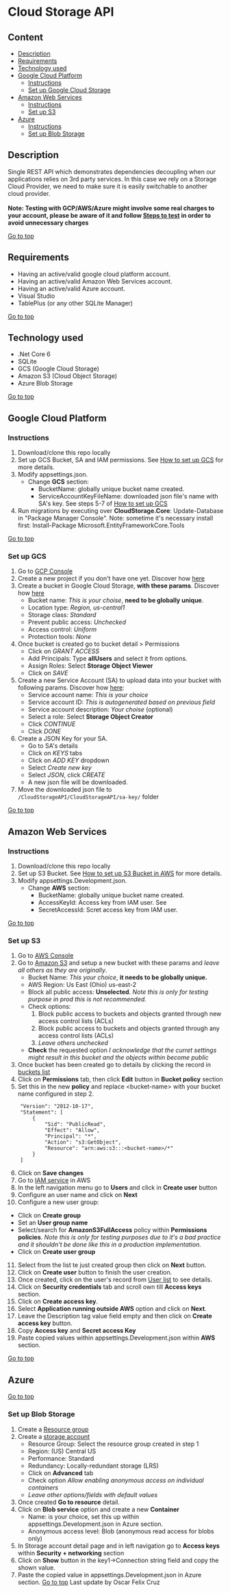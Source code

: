 # Cloud Storage API
## Content
- [Description](#description)
- [Requirements](#requirements)
- [Technology used](#technology-used)
- [Google Cloud Platform](#google-cloud-platform)
   - [Instructions](#instructions)
   - [Set up Google Cloud Storage](#set-up-gcs)
- [Amazon Web Services](#amazon-web-services)
   - [Instructions](#instructions-1)
   - [Set up S3](#set-up-s3)
- [Azure](#azure)
   - [Instructions](#instructions-2)
   - [Set up Blob Storage](#set-up-blob-storage)

## Description
Single REST API which demonstrates dependencies decoupling when our applications relies on 3rd party services.
In this case we rely on a Storage Cloud Provider, we need to make sure it is easily switchable to another cloud provider.<br><br>
**Note: Testing with GCP/AWS/Azure might involve some real charges to your account, please be aware of it and follow [Steps to test](#steps-to-test) in order to avoid unnecessary charges**

[Go to top](#content)
## Requirements

- Having an active/valid google cloud platform account.
- Having an active/valid Amazon Web Services account.
- Having an active/valid Azure account.
- Visual Studio
- TablePlus (or any other SQLite Manager)

[Go to top](#content)

## Technology used

- .Net Core 6
- SQLite
- GCS (Google Cloud Storage)
- Amazon S3 (Cloud Object Storage)
- Azure Blob Storage

[Go to top](#content)

## Google Cloud Platform

### Instructions
1. Download/clone this repo locally
2. Set up GCS Bucket, SA and IAM permissions. See [How to set up GCS](#set-up-gcs) for more details.
3. Modify appsettings.json.
   - Change **GCS** section:
     - BucketName: globally unique bucket name created.
     - ServiceAccountKeyFileName: downloaded json file's name with SA's key. See steps 5-7 of [How to set up GCS](#set-up-gcs)
4. Run migrations by executing over **CloudStorage.Core**: Update-Database in "Package Manager Console". Note: sometime it's necessary install first: Install-Package Microsoft.EntityFrameworkCore.Tools

[Go to top](#content)
### Set up GCS
1. Go to <a href="https://console.cloud.google.com" target="_blank">GCP Console</a>
2. Create a new project if you don't have one yet. Discover how
   <a href="https://cloud.google.com/resource-manager/docs/creating-managing-projects#creating_a_project" target="_blank">here</a>
3. Create a bucket in Google Cloud Storage, **with these params**. Discover how <a href="https://cloud.google.com/resource-manager/docs/creating-managing-projects#creating_a_project" target="_blank">here</a>
   - Bucket name: _This is your choise_, **need to be globally unique**.
   - Location type: _Region, us-central1_
   - Storage class: _Standard_
   - Prevent public access: _Unchecked_
   - Access control: _Uniform_
   - Protection tools: _None_
4. Once bucket is created go to bucket detail > Permissions
   - Click on _GRANT ACCESS_
   - Add Principals: Type **allUsers** and select it from options.
   - Assign Roles: Select **Storage Object Viewer**
   - Click on _SAVE_
5. Create a new Service Account (SA) to upload data into your bucket with following params. Discover how <a href="https://cloud.google.com/iam/docs/service-accounts-create" target="_blank">here</a>:
   - Service account name: _This is your choice_
   - Service account ID: _This is autogenerated based on previous field_
   - Service account description: _Your choise_ (optional)
   - Select a role: Select **Storage Object Creator**
   - Click _CONTINUE_
   - Click _DONE_
6. Create a JSON Key for your SA.
   - Go to SA's details
   - Click on _KEYS_ tabs
   - Click on _ADD KEY_ dropdown
   - Select _Create new key_
   - Select _JSON_, click _CREATE_
   - A new json file will be downloaded.
7. Move the downloaded json file to `/CloudStorageAPI/CloudStorageAPI/sa-key/` folder

[Go to top](#content)
## Amazon Web Services
### Instructions
1. Download/clone this repo locally
2. Set up S3 Bucket. See [How to set up S3 Bucket in AWS](#set-up-s3) for more details.
3. Modify appsettings.Development.json.
   - Change **AWS** section:
      - BucketName: globally unique bucket name created.
      - AccessKeyId: Access key from IAM user. See
      - SecretAccessId: Scret access key from IAM user.

[Go to top](#content)
### Set up S3
1. Go to [AWS Console](https://us-east-2.console.aws.amazon.com/console/home?nc2=h_ct&region=us-east-2&src=header-signin#)
2. Go to [Amazon S3](https://s3.console.aws.amazon.com/s3/home?region=us-east-2#) and setup a new bucket with these params and *leave all others as they are originally*.
   - Bucket Name: *This your choice*, **it needs to be globally unique.**
   - AWS Region: Us East (Ohio) us-east-2
   - Block all public access: **Unselected**. *Note this is only for testing purpose in prod this is not recommended.*
   - Check options:
      1. Block public access to buckets and objects granted through new access control lists (ACLs)
      2. Block public access to buckets and objects granted through any access control lists (ACLs)
      3. *Leave others unchecked*
   - **Check** the requested option *I acknowledge that the curret settings might result in this bucket and the objects within become public*
3. Once bucket has been created go to details by clicking the record in [buckets list](https://s3.console.aws.amazon.com/s3/buckets?region=us-west-2)
4. Click on **Permissions** tab, then click **Edit** button in **Bucket policy** section
5. Set this in the new **policy** and replace &lt;bucket-name&gt; with your bucket name configured in step 2.
``` {
    "Version": "2012-10-17",
    "Statement": [
        {
            "Sid": "PublicRead",
            "Effect": "Allow",
            "Principal": "*",
            "Action": "s3:GetObject",
            "Resource": "arn:aws:s3:::<bucket-name>/*"
        }
    ]
```
6. Click on **Save changes**
7. Go to [IAM service](https://us-east-1.console.aws.amazon.com/iamv2/home?region=us-west-2#/home) in AWS
8. In the left navigation menu go to **Users** and click in **Create user** button
9. Configure an user name and click on **Next**
10. Configure a new user group:
   - Click on **Create group**
   - Set an **User group name**
   - Select/search for **AmazonS3FullAccess** policy within **Permissions policies**. *Note this is only for testing purposes due to it's a bad practice and it shouldn't be done like this in a production implementation.*
   - Click on **Create user group** 
11. Select from the list te just created group then click on **Next** button.
12. Click on **Create user** button to finish the user creation.
13. Once created, click on the user's record from [User list](https://us-east-1.console.aws.amazon.com/iamv2/home?region=us-west-2#/users) to see details.
14. Click on **Security credentials** tab and scroll own till **Access keys** section.
15. Click on **Create access key**.
16. Select **Application running outside AWS** option and click on **Next**.
17. Leave the Description tag value field empty and then click on **Create access key** button.
18. Copy **Access key** and **Secret access Key**
19. Paste copied values within appsettings.Development.json within **AWS** section.

[Go to top](#content)
## Azure
[Go to top](#content)
### Set up Blob Storage
1. Create a [Resource group](https://portal.azure.com/#create/Microsoft.ResourceGroup)
2. Create a [storage account](https://portal.azure.com/#create/Microsoft.StorageAccount-ARM)
   - Resource Group: Select the resource group created in step 1
   - Region: (US) Central US
   - Performance: Standard
   - Redundancy: Locally-redundant storage (LRS)
   - Click on **Advanced** tab
   - Check option *Allow enabling anonymous access on individual containers*
   - *Leave other options/fields with default values*
3. Once created **Go to resource** detail.
4. Click on **Blob service** option and create a new **Container**
   - Name: is your choice, set this up within appsettings.Development.json in Azure section.
   - Anonymous access level: Blob (anonymous read access for blobs only)
5. In Storage account detail page and in left navigation go to **Access keys** within **Security + networking** section
6. Click on **Show** button in the key1->Connection string field and copy the shown value.
7. Paste the copied value in appsettings.Development.json in Azure section.
[Go to top](#content)
Last update by Oscar Felix Cruz